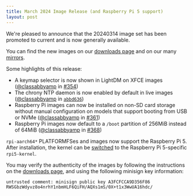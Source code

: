 ```yaml
---
title: March 2024 Image Release (and Raspberry Pi 5 support)
layout: post
---
```


We're pleased to announce that the 20240314 image set has been promoted to
current and is now generally available.

You can find the new images on our [downloads page](/download/) and on our many
[mirrors](https://xmirror.voidlinux.org).

Some highlights of this release:

- A keymap selector is now shown in LightDM on XFCE images
   ([@classabbyamp](https://github.com/classabbyamp) in
   [#354](https://github.com/void-linux/void-mklive/pull/354))
- The chrony NTP daemon is now enabled by default in live images
   ([@classabbyamp](https://github.com/classabbyamp) in
   [`abbd636`](https://github.com/void-linux/void-mklive/commit/abbd6365b421234df6d55e7eb94d6c3c4195078d))
- Raspberry Pi images can now be installed on non-SD card storage without manual
   configuration on models that support booting from USB or NVMe
   ([@classabbyamp](https://github.com/classabbyamp) in
   [#361](https://github.com/void-linux/void-mklive/pull/361))
- Raspberry Pi images now default to a `/boot` partition of 256MiB instead of 64MiB
   ([@classabbyamp](https://github.com/classabbyamp) in
   [#368](https://github.com/void-linux/void-mklive/pull/368))

`rpi-aarch64*` PLATFORMFSes and images now support the Raspberry Pi 5.
After installation, the kernel can be
[switched](https://docs.voidlinux.org/installation/guides/arm-devices/platforms.html#raspberry-pi-5-kernel)
to the Raspberry Pi 5-specific `rpi5-kernel`.

You may verify the authenticity of the images by following the instructions on
the [downloads page](/download/), and using the following minisign key information:

```
untrusted comment: minisign public key A3FCFCCA9D356F86
RWSGbzWdyvz8o4nrhY1nbmHLF6QiFH/AQXs1mS/0X+t1x3WwUA16hdc/
```
